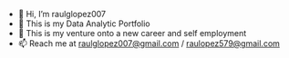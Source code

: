- 👋 Hi, I’m raulglopez007
- 👀 This is my Data Analytic Portfolio
- 🚀 This is my venture onto a new career and self employment 
- 📫 Reach me at raulglopez007@gmail.com / raulopez579@gmail.com

<!---
raulglopez007/raulglopez007 is a ✨ special ✨ repository because its `README.md` (this file) appears on your GitHub profile.
You can click the Preview link to take a look at your changes.
--->



